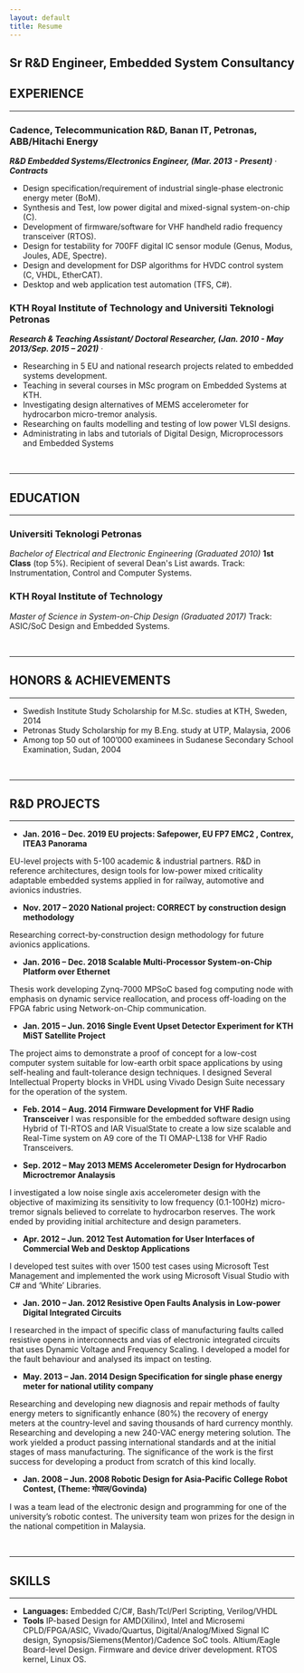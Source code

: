 ```yaml
---
layout: default
title: Resume
---
```

Sr R&D Engineer, Embedded System Consultancy
---
## EXPERIENCE
---

### Cadence, Telecommunication R&D, Banan IT, Petronas, ABB/Hitachi Energy


***R&D Embedded Systems/Electronics Engineer, (Mar. 2013 - Present)*** &middot;	***Contracts***

* Design specification/requirement of industrial single-phase electronic energy meter (BoM).
* Synthesis and Test, low power digital and mixed-signal system-on-chip (C).
* Development of firmware/software for VHF handheld radio frequency transceiver (RTOS).
* Design for testability for 700FF digital IC sensor module (Genus, Modus, Joules, ADE, Spectre).
* Design and development for DSP algorithms for HVDC control system (C, VHDL, EtherCAT).
* Desktop and web application test automation (TFS, C#).

### KTH Royal Institute of Technology and Universiti Teknologi Petronas

***Research & Teaching Assistant/ Doctoral Researcher, (Jan. 2010 - May 2013/Sep. 2015 – 2021)*** &middot;

* Researching in 5 EU and national research projects related to embedded systems development.
* Teaching in several courses in MSc program on Embedded Systems at KTH.
* Investigating design alternatives of MEMS accelerometer for hydrocarbon micro-tremor analysis.
* Researching on faults modelling and testing of low power VLSI designs.
* Administrating in labs and tutorials of Digital Design, Microprocessors and Embedded Systems

<br />

---
## EDUCATION
---
### Universiti Teknologi Petronas  
*Bachelor of Electrical and Electronic Engineering (Graduated 2010)*
**1st Class** (top 5%). 
Recipient of several Dean's List awards.
Track: Instrumentation, Control and Computer Systems.

### KTH Royal Institute of Technology
*Master of Science in System-on-Chip Design (Graduated 2017)*
Track: ASIC/SoC Design and Embedded Systems.

<br />

---
## HONORS & ACHIEVEMENTS
---
* Swedish Institute Study Scholarship for M.Sc. studies at KTH, Sweden, 2014
* Petronas Study Scholarship for my B.Eng. study at UTP, Malaysia, 2006
* Among top 50 out of 100’000 examinees in Sudanese Secondary School Examination, Sudan, 2004

<br />

---
## R&D PROJECTS
---

* **Jan. 2016 – Dec. 2019	EU projects: Safepower, EU FP7 EMC2 , Contrex, ITEA3 Panorama**

EU-level projects with 5-100 academic & industrial partners. 
R&D in reference architectures, design tools for low-power mixed criticality adaptable embedded systems applied in for railway, automotive and avionics industries.	
		
* **Nov. 2017 – 2020	National project: CORRECT by construction design methodology**

Researching correct-by-construction design methodology for future avionics applications.	
		
* **Jan. 2016 – Dec. 2018	Scalable Multi-Processor System-on-Chip Platform over Ethernet**

Thesis work developing Zynq-7000 MPSoC based fog computing node with emphasis on dynamic service reallocation, and process off-loading on the FPGA fabric using Network-on-Chip communication.

* **Jan. 2015 – Jun. 2016	Single Event Upset Detector Experiment for KTH MiST Satellite Project**

The project aims to demonstrate a proof of concept for a low-cost computer system suitable for low-earth orbit space applications by using self-healing and fault-tolerance design techniques. I designed Several Intellectual Property blocks in VHDL using Vivado Design Suite necessary for the operation of the system.


* **Feb. 2014 – Aug. 2014	Firmware Development for VHF Radio Transceiver**
I was responsible for the embedded software design using Hybrid of TI-RTOS and IAR VisualState to create a low size scalable and Real-Time system on A9 core of the TI OMAP-L138 for VHF Radio Transceivers.

* **Sep. 2012 – May 2013	MEMS Accelerometer Design for Hydrocarbon Microctremor Analaysis**

I investigated a low noise single axis accelerometer design with the objective of maximizing its sensitivity to low frequency (0.1-100Hz) micro-tremor signals believed to correlate to hydrocarbon reserves. The work ended by providing initial architecture and design parameters.

* **Apr. 2012 – Jun. 2012	Test Automation for User Interfaces of Commercial Web and Desktop Applications**

I developed test suites with over 1500 test cases using Microsoft Test Management and implemented the work using Microsoft Visual Studio with C# and ‘White’ Libraries.

* **Jan. 2010 – Jan. 2012	Resistive Open Faults Analysis in Low-power Digital Integrated Circuits**

I researched in the impact of specific class of manufacturing faults called resistive opens in interconnects and vias of electronic integrated circuits that uses Dynamic Voltage and Frequency Scaling. I developed a model for the fault behaviour and analysed its impact on testing.

* **May. 2013 – Jan. 2014	Design Specification for single phase energy meter for national utility company**

 Researching and developing new diagnosis and repair methods of faulty energy meters to significantly enhance (80%) the recovery of energy meters at the country-level and saving thousands of hard currency monthly.
 Researching and developing a new 240-VAC energy metering solution. The work yielded a product passing international standards and at the initial stages of mass manufacturing. The significance of the work is the first success for developing a product from scratch of this kind locally.

* **Jan. 2008 – Jun. 2008	Robotic Design for Asia-Pacific College Robot Contest, (Theme: गोपाल/Govinda)**

I was a team lead of the electronic design and programming for one of the university’s robotic contest. The university team won prizes for the design in the national competition in Malaysia.

<br />
  
---
## SKILLS  
---
* **Languages:** Embedded C/C#, Bash/Tcl/Perl Scripting, Verilog/VHDL
* **Tools** IP-based Design for AMD(Xilinx), Intel and Microsemi CPLD/FPGA/ASIC, Vivado/Quartus, Digital/Analog/Mixed Signal IC design, Synopsis/Siemens(Mentor)/Cadence SoC tools. Altium/Eagle Board-level Design. Firmware and device driver development. RTOS kernel, Linux OS.
